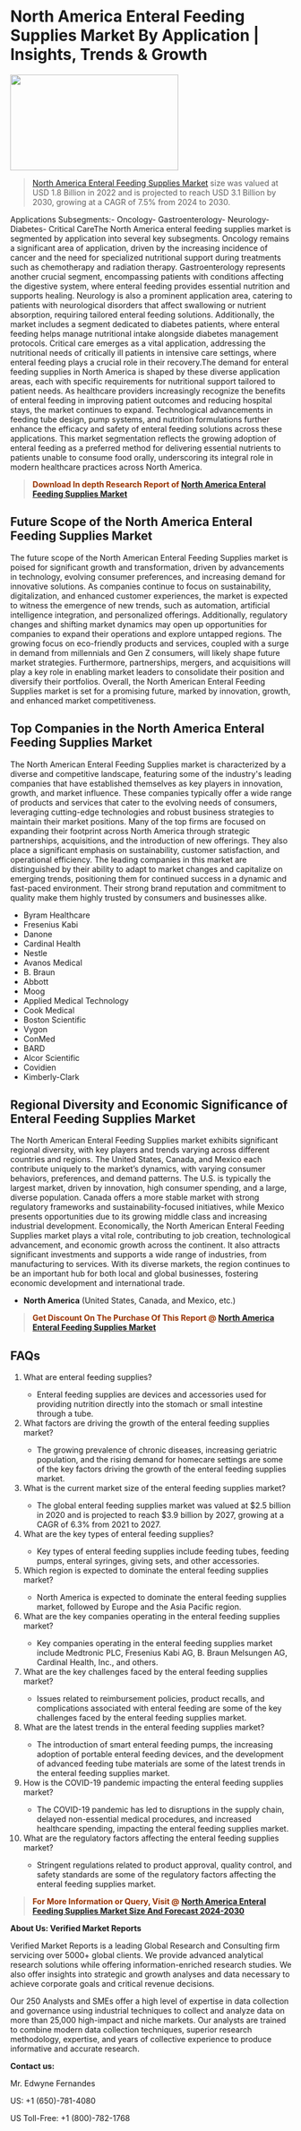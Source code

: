 <p><h1>North America Enteral Feeding Supplies Market By Application | Insights, Trends & Growth</h1><p><img class="aligncenter size-medium wp-image-105565" src="https://ffe5etoiles.com/wp-content/uploads/2025/01/MST7-300x171.png" alt="" width="300" height="171" /></p><blockquote><p><a href="https://www.verifiedmarketreports.com/download-sample/?rid=597634&utm_source=Github-NA&utm_medium=377" target="_blank">North America Enteral Feeding Supplies Market</a> size was valued at USD 1.8 Billion in 2022 and is projected to reach USD 3.1 Billion by 2030, growing at a CAGR of 7.5% from 2024 to 2030.</p></blockquote>Applications Subsegments:- Oncology- Gastroenterology- Neurology- Diabetes- Critical CareThe North America enteral feeding supplies market is segmented by application into several key subsegments. Oncology remains a significant area of application, driven by the increasing incidence of cancer and the need for specialized nutritional support during treatments such as chemotherapy and radiation therapy. Gastroenterology represents another crucial segment, encompassing patients with conditions affecting the digestive system, where enteral feeding provides essential nutrition and supports healing. Neurology is also a prominent application area, catering to patients with neurological disorders that affect swallowing or nutrient absorption, requiring tailored enteral feeding solutions. Additionally, the market includes a segment dedicated to diabetes patients, where enteral feeding helps manage nutritional intake alongside diabetes management protocols. Critical care emerges as a vital application, addressing the nutritional needs of critically ill patients in intensive care settings, where enteral feeding plays a crucial role in their recovery.The demand for enteral feeding supplies in North America is shaped by these diverse application areas, each with specific requirements for nutritional support tailored to patient needs. As healthcare providers increasingly recognize the benefits of enteral feeding in improving patient outcomes and reducing hospital stays, the market continues to expand. Technological advancements in feeding tube design, pump systems, and nutrition formulations further enhance the efficacy and safety of enteral feeding solutions across these applications. This market segmentation reflects the growing adoption of enteral feeding as a preferred method for delivering essential nutrients to patients unable to consume food orally, underscoring its integral role in modern healthcare practices across North America.</p><blockquote><p><span style="color: #993300;"><strong>Download In depth Research Report of <a href="https://www.verifiedmarketreports.com/download-sample/?rid=597634&utm_source=Github-NA&utm_medium=377">North America Enteral Feeding Supplies Market</a></strong></span></p></blockquote><h2>Future Scope of the North America Enteral Feeding Supplies Market</h2><p>The future scope of the North American Enteral Feeding Supplies market is poised for significant growth and transformation, driven by advancements in technology, evolving consumer preferences, and increasing demand for innovative solutions. As companies continue to focus on sustainability, digitalization, and enhanced customer experiences, the market is expected to witness the emergence of new trends, such as automation, artificial intelligence integration, and personalized offerings. Additionally, regulatory changes and shifting market dynamics may open up opportunities for companies to expand their operations and explore untapped regions. The growing focus on eco-friendly products and services, coupled with a surge in demand from millennials and Gen Z consumers, will likely shape future market strategies. Furthermore, partnerships, mergers, and acquisitions will play a key role in enabling market leaders to consolidate their position and diversify their portfolios. Overall, the North American Enteral Feeding Supplies market is set for a promising future, marked by innovation, growth, and enhanced market competitiveness.</p><h2>Top Companies in the North America Enteral Feeding Supplies Market</h2><p>The North American Enteral Feeding Supplies market is characterized by a diverse and competitive landscape, featuring some of the industry's leading companies that have established themselves as key players in innovation, growth, and market influence. These companies typically offer a wide range of products and services that cater to the evolving needs of consumers, leveraging cutting-edge technologies and robust business strategies to maintain their market positions. Many of the top firms are focused on expanding their footprint across North America through strategic partnerships, acquisitions, and the introduction of new offerings. They also place a significant emphasis on sustainability, customer satisfaction, and operational efficiency. The leading companies in this market are distinguished by their ability to adapt to market changes and capitalize on emerging trends, positioning them for continued success in a dynamic and fast-paced environment. Their strong brand reputation and commitment to quality make them highly trusted by consumers and businesses alike.</p><p><ul><li>Byram Healthcare </li><li> Fresenius Kabi </li><li> Danone </li><li> Cardinal Health </li><li> Nestle </li><li> Avanos Medical </li><li> B. Braun </li><li> Abbott </li><li> Moog </li><li> Applied Medical Technology </li><li> Cook Medical </li><li> Boston Scientific </li><li> Vygon </li><li> ConMed </li><li> BARD </li><li> Alcor Scientific </li><li> Covidien </li><li> Kimberly-Clark</li></ul></p><h2>Regional Diversity and Economic Significance of Enteral Feeding Supplies Market</h2><p>The North American Enteral Feeding Supplies market exhibits significant regional diversity, with key players and trends varying across different countries and regions. The United States, Canada, and Mexico each contribute uniquely to the market’s dynamics, with varying consumer behaviors, preferences, and demand patterns. The U.S. is typically the largest market, driven by innovation, high consumer spending, and a large, diverse population. Canada offers a more stable market with strong regulatory frameworks and sustainability-focused initiatives, while Mexico presents opportunities due to its growing middle class and increasing industrial development. Economically, the North American Enteral Feeding Supplies market plays a vital role, contributing to job creation, technological advancement, and economic growth across the continent. It also attracts significant investments and supports a wide range of industries, from manufacturing to services. With its diverse markets, the region continues to be an important hub for both local and global businesses, fostering economic development and international trade.</p><ul> <li><strong>North America</strong> (United States, Canada, and Mexico, etc.)</li></ul><blockquote><p><span style="color: #993300;"><strong>Get Discount On The Purchase Of This Report @ <a href="https://www.verifiedmarketreports.com/ask-for-discount/?rid=597634&utm_source=Github-NA&utm_medium=377">North America Enteral Feeding Supplies Market</a></strong></span></p></blockquote><h2>FAQs</h2><p><ol> <li>What are enteral feeding supplies?</div><div></li> <ul> <li>Enteral feeding supplies are devices and accessories used for providing nutrition directly into the stomach or small intestine through a tube.</li> </ul> <li>What factors are driving the growth of the enteral feeding supplies market?</div><div></li> <ul> <li>The growing prevalence of chronic diseases, increasing geriatric population, and the rising demand for homecare settings are some of the key factors driving the growth of the enteral feeding supplies market.</li> </ul> <li>What is the current market size of the enteral feeding supplies market?</div><div></li> <ul> <li>The global enteral feeding supplies market was valued at $2.5 billion in 2020 and is projected to reach $3.9 billion by 2027, growing at a CAGR of 6.3% from 2021 to 2027.</li> </ul> <li>What are the key types of enteral feeding supplies?</div><div></li> <ul> <li>Key types of enteral feeding supplies include feeding tubes, feeding pumps, enteral syringes, giving sets, and other accessories.</li> </ul> <li>Which region is expected to dominate the enteral feeding supplies market?</div><div></li> <ul> <li>North America is expected to dominate the enteral feeding supplies market, followed by Europe and the Asia Pacific region.</li> </ul> <li>What are the key companies operating in the enteral feeding supplies market?</div><div></li> <ul> <li>Key companies operating in the enteral feeding supplies market include Medtronic PLC, Fresenius Kabi AG, B. Braun Melsungen AG, Cardinal Health, Inc., and others.</li> </ul> <li>What are the key challenges faced by the enteral feeding supplies market?</div><div></li> <ul> <li>Issues related to reimbursement policies, product recalls, and complications associated with enteral feeding are some of the key challenges faced by the enteral feeding supplies market.</li> </ul> <li>What are the latest trends in the enteral feeding supplies market?</div><div></li> <ul> <li>The introduction of smart enteral feeding pumps, the increasing adoption of portable enteral feeding devices, and the development of advanced feeding tube materials are some of the latest trends in the enteral feeding supplies market.</li> </ul> <li>How is the COVID-19 pandemic impacting the enteral feeding supplies market?</div><div></li> <ul> <li>The COVID-19 pandemic has led to disruptions in the supply chain, delayed non-essential medical procedures, and increased healthcare spending, impacting the enteral feeding supplies market.</li> </ul> <li>What are the regulatory factors affecting the enteral feeding supplies market?</div><div></li> <ul> <li>Stringent regulations related to product approval, quality control, and safety standards are some of the regulatory factors affecting the enteral feeding supplies market.</li> </ul></ol></p><blockquote><p><span style="color: #993300;"><strong>For More Information or Query, Visit @ <a href="https://www.verifiedmarketreports.com/product/enteral-feeding-supplies-market/">North America Enteral Feeding Supplies Market Size And Forecast 2024-2030</a></strong></span></p></blockquote><p><strong>About Us: Verified Market Reports</strong></p><p>Verified Market Reports is a leading Global Research and Consulting firm servicing over 5000+ global clients. We provide advanced analytical research solutions while offering information-enriched research studies. We also offer insights into strategic and growth analyses and data necessary to achieve corporate goals and critical revenue decisions.</p><p>Our 250 Analysts and SMEs offer a high level of expertise in data collection and governance using industrial techniques to collect and analyze data on more than 25,000 high-impact and niche markets. Our analysts are trained to combine modern data collection techniques, superior research methodology, expertise, and years of collective experience to produce informative and accurate research.</p><p><strong>Contact us:</strong></p><p>Mr. Edwyne Fernandes</p><p>US: +1 (650)-781-4080</p><p>US Toll-Free: +1 (800)-782-1768</p>
